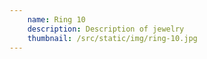 ```yaml
---
    name: Ring 10
    description: Description of jewelry
    thumbnail: /src/static/img/ring-10.jpg
---
```

